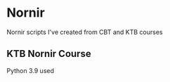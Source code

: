 # Nornir
Nornir scripts I've created from CBT and KTB courses

## KTB Nornir Course
Python 3.9 used
